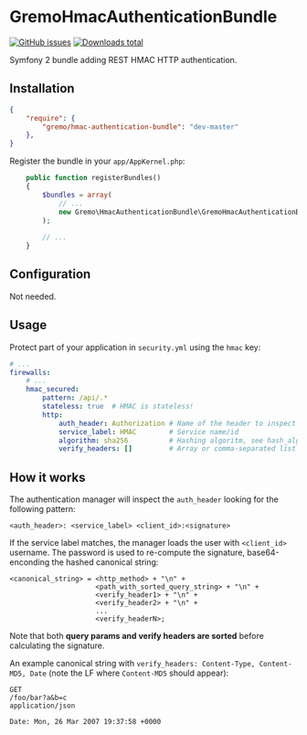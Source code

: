 # GremoHmacAuthenticationBundle
[![GitHub issues](https://img.shields.io/github/issues/gremo/GremoHmacAuthenticationBundle.svg?style=flat-square)](https://github.com/gremo/GremoHmacAuthenticationBundle/issues) [![Downloads total](https://img.shields.io/packagist/dt/gremo/hmac-authentication-bundle.svg?style=flat-square)](https://packagist.org/packages/gremo/hmac-authentication-bundle)

Symfony 2 bundle adding REST HMAC HTTP authentication.

## Installation

```json
{
    "require": {
        "gremo/hmac-authentication-bundle": "dev-master"
    },
}
```

Register the bundle in your `app/AppKernel.php`:

```php
    public function registerBundles()
    {
        $bundles = array(
            // ...
            new Gremo\HmacAuthenticationBundle\GremoHmacAuthenticationBundle(),
        );
        
        // ...
    }
```

## Configuration
Not needed.

## Usage
Protect part of your application in `security.yml` using the `hmac` key:

```yml
# ...
firewalls:
    # ...
    hmac_secured:
        pattern: /api/.*
        stateless: true  # HMAC is stateless!
        http:
            auth_header: Authorization # Name of the header to inspect
            service_label: HMAC        # Service name/id
            algorithm: sha256          # Hashing algoritm, see hash_algos()
            verify_headers: []         # Array or comma-separated list of headers
```

## How it works
The authentication manager will inspect the `auth_header` looking for the following pattern:

```
<auth_header>: <service_label> <client_id>:<signature>
```

If the service label matches, the manager loads the user with `<client_id>` username. The password is used to re-compute the signature, base64-enconding the hashed canonical string: 

```
<canonical_string> = <http_method> + "\n" +
                     <path_with_sorted_query_string> + "\n" +
                     <verify_header1> + "\n" +
                     <verify_header2> + "\n" +
                     ...
                     <verify_headerN>;
```

Note that both **query params and verify headers are sorted** before calculating the signature.

An example canonical string with `verify_headers: Content-Type, Content-MD5, Date` (note the LF where `Content-MD5` should appear):

```
GET
/foo/bar?a&b=c
application/json

Date: Mon, 26 Mar 2007 19:37:58 +0000
```
